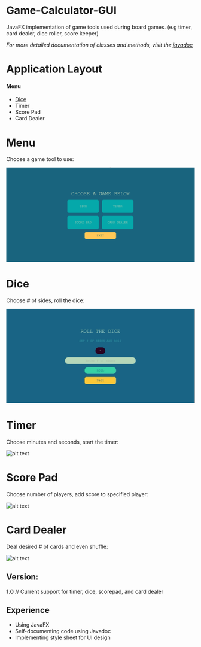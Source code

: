 # Game-Calculator-GUI
JavaFX implementation of game tools used during board games. (e.g timer, card dealer, dice roller, score keeper)

*For more detailed documentation of classes and methods, visit the [javadoc](http://people.tamu.edu/~nabeelsheikh97/)*

# Application Layout
#### Menu
+ [Dice](#dice)
+ Timer
+ Score Pad
+ Card Dealer

# Menu
Choose a game tool to use:

![alt text][menu]

[menu]: https://github.com/nsheikh97/Game-Calculator-GUI/blob/master/images/menu.png "Menu"

# Dice
Choose # of sides, roll the dice:

![alt text][dice]

[dice]: https://github.com/nsheikh97/Game-Calculator-GUI/blob/master/images/dicegif.gif "Dice"

# Timer
Choose minutes and seconds, start the timer:


![alt text][timer]

[timer]: https://github.com/nsheikh97/Game-Calculator-GUI/blob/master/images/timer.gif "Timer"

# Score Pad
Choose number of players, add score to specified player:

![alt text][score]

[score]: https://github.com/nsheikh97/Game-Calculator-GUI/blob/master/images/scorepad.gif "Score Pad"

# Card Dealer
Deal desired # of cards and even shuffle:

![alt text][card]

[card]: https://github.com/nsheikh97/Game-Calculator-GUI/blob/master/images/cardDealer.gif "Card Dealer"

## Version:

**1.0** // Current support for timer, dice, scorepad, and card dealer

## Experience
+ Using JavaFX
+ Self-documenting code using Javadoc
+ Implementing style sheet for UI design
